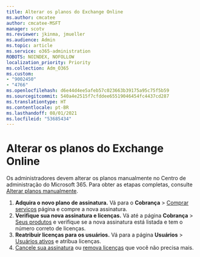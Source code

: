 ```yaml
---
title: Alterar os planos do Exchange Online
ms.author: cmcatee
author: cmcatee-MSFT
manager: scotv
ms.reviewer: jkinma, jmueller
ms.audience: Admin
ms.topic: article
ms.service: o365-administration
ROBOTS: NOINDEX, NOFOLLOW
localization_priority: Priority
ms.collection: Adm_O365
ms.custom:
- "9002450"
- "4766"
ms.openlocfilehash: d6e44d4ee5afeb57c023663b39175a95c75f5b59
ms.sourcegitcommit: 540a4e2515f7cfddee65519046454fc4437cd287
ms.translationtype: HT
ms.contentlocale: pt-BR
ms.lasthandoff: 08/01/2021
ms.locfileid: "53685434"
---
```

# <a name="change-exchange-online-plans"></a>Alterar os planos do Exchange Online

Os administradores devem alterar os planos manualmente no Centro de administração do Microsoft 365. Para obter as etapas completas, consulte [Alterar planos manualmente](https://docs.microsoft.com/microsoft-365/commerce/subscriptions/change-plans-manually).

1. **Adquira o novo plano de assinatura.** Vá para o **Cobrança** > [Comprar serviços](https://go.microsoft.com/fwlink/p/?linkid=868433) página e compre a nova assinatura.
2. **Verifique sua nova assinatura e licenças.** Vá até a página **Cobrança** > [Seus produtos](https://go.microsoft.com/fwlink/p/?linkid=842054) e verifique se a nova assinatura está listada e tem o número correto de licenças.
3. **Reatribuir licenças para os usuários.** Vá para a página **Usuários** > [ Usuários ativos](https://go.microsoft.com/fwlink/p/?linkid=834822) e atribua licenças.
4. [Cancele sua assinatura](https://docs.microsoft.com/microsoft-365/commerce/subscriptions/cancel-your-subscription) ou [remova licenças](https://docs.microsoft.com/microsoft-365/commerce/licenses/buy-licenses) que você não precisa mais.